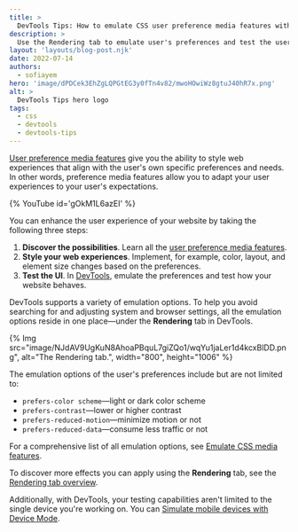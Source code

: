```yaml
---
title: >
  DevTools Tips: How to emulate CSS user preference media features with DevTools
description: >
  Use the Rendering tab to emulate user's preferences and test the user-adaptive behavior of your website.
layout: 'layouts/blog-post.njk'
date: 2022-07-14
authors:
  - sofiayem
hero: 'image/dPDCek3EhZgLQPGtEG3y0fTn4v82/mwoHOwiWz8gtuJ40hR7x.png'
alt: >
  DevTools Tips hero logo
tags:
  - css
  - devtools
  - devtools-tips
---
```


[User preference media features](https://web.dev/articles/new-responsive#responsive_to_the_user) give you the ability to style web experiences that align with the user's own specific preferences and needs. In other words, preference media features allow you to adapt your user experiences to your user's expectations.

{% YouTube id='gOkM1L6azEI' %}

You can enhance the user experience of your website by taking the following three steps:

1. **Discover the possibilities**. Learn all the [user preference media features](https://developer.mozilla.org/docs/Web/CSS/@media#media_features).
1. **Style your web experiences**. Implement, for example, color, layout, and element size changes based on the preferences.
1. **Test the UI**. In [DevTools](/docs/devtools/), emulate the preferences and test how your website behaves.

DevTools supports a variety of emulation options. To help you avoid searching for and adjusting system and browser settings, all the emulation options reside in one place—under the **Rendering** tab in DevTools.

{% Img src="image/NJdAV9UgKuN8AhoaPBquL7giZQo1/wqYu1jaLer1d4kcxBlDD.png", alt="The Rendering tab.", width="800", height="1006" %}

The emulation options of the user's preferences include but are not limited to:

- `prefers-color scheme`—light or dark color scheme
- `prefers-contrast`—lower or higher contrast
- `prefers-reduced-motion`—minimize motion or not
- `prefers-reduced-data`—consume less traffic or not

For a comprehensive list of all emulation options, see [Emulate CSS media features](/docs/devtools/rendering/emulate-css/).

To discover more effects you can apply using the **Rendering** tab, see the [Rendering tab overview](/docs/devtools/rendering/).

Additionally, with DevTools, your testing capabilities aren't limited to the single device you're working on. You can [Simulate mobile devices with Device Mode](/docs/devtools/device-mode/).
